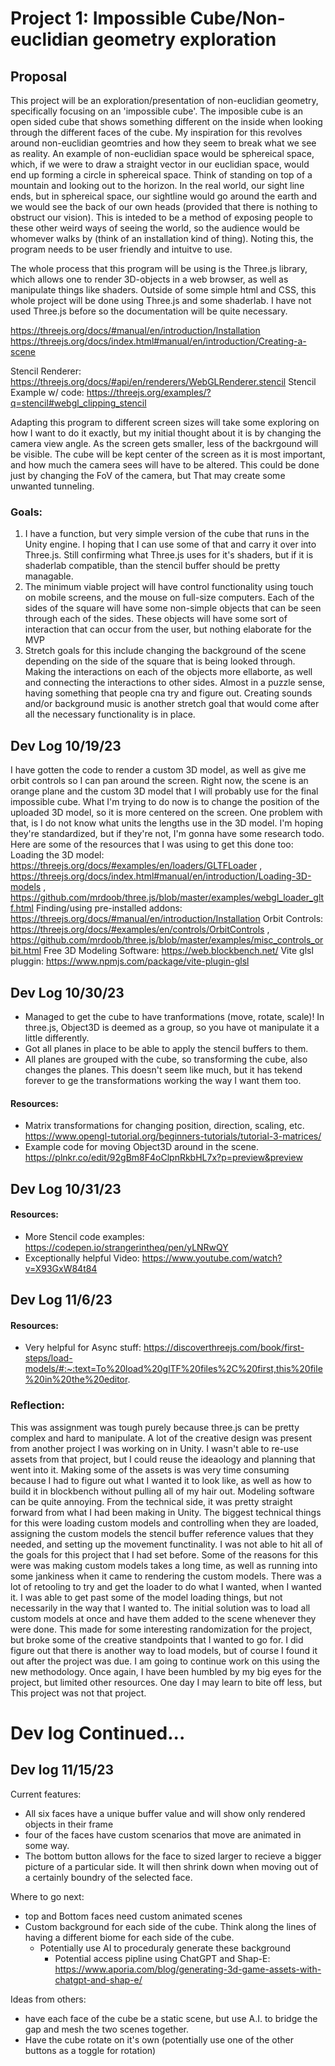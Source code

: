 # Project 1: Impossible Cube/Non-euclidian geometry exploration

## Proposal
This project will be an exploration/presentation of non-euclidian geometry, specifically focusing on an 'impossible cube'. The imposible cube is an open sided cube that shows something different on the inside when looking through the different faces of the cube. My inspiration for this revolves around non-euclidian geomtries and how they seem to break what we see as reality. An example of non-euclidian space would be sphereical space, which, if we were to draw a straight vector in our euclidian space, would end up forming a circle in sphereical space. Think of standing on top of a mountain and looking out to the horizon. In the real world, our sight line ends, but in sphereical space, our sightline would go around the earth and we would see the back of our own heads (provided that there is nothing to obstruct our vision). This is inteded to be a method of exposing people to these other weird ways of seeing the world, so the audience would be whomever walks by (think of an installation kind of thing). Noting this, the program needs to be user friendly and intuitve to use. 

The whole process that this program will be using is the Three.js library, which allows one to render 3D-objects in a web browser, as well as manipulate things like shaders. Outside of some simple html and CSS, this whole project will be done using Three.js and some shaderlab. I have not used Three.js before so the documentation will be quite necessary. 

https://threejs.org/docs/#manual/en/introduction/Installation 
https://threejs.org/docs/index.html#manual/en/introduction/Creating-a-scene 

Stencil Renderer: https://threejs.org/docs/#api/en/renderers/WebGLRenderer.stencil
Stencil Example w/ code: https://threejs.org/examples/?q=stencil#webgl_clipping_stencil 

Adapting this program to different screen sizes will take some exploring on how I want to do it exactly, but my initial thought about it is by changing the camera view angle. As the screen gets smaller, less of the backrgound will be visible. The cube will be kept center of the screen as it is most important, and how much the camera sees will have to be altered. This could be done just by changing the FoV of the camera, but That may create some unwanted tunneling.

### Goals:
1. I have a function, but very simple version of the cube that runs in the Unity engine. I hoping that I can use some of that and carry it over into Three.js. Still confirming what Three.js uses for it's shaders, but if it is shaderlab compatible, than the stencil buffer should be pretty managable.
2. The minimum viable project will have control functionality using touch on mobile screens, and the mouse on full-size computers. Each of the sides of the square will have some non-simple objects that can be seen through each of the sides. These objects will have some sort of interaction that can occur from the user, but nothing elaborate for the MVP
3. Stretch goals for this include changing the background of the scene depending on the side of the square that is being looked through. Making the interactions on each of the objects more ellaborte, as well and connecting the interactions to other sides. Almost in a puzzle sense, having something that people cna try and figure out. Creating sounds and/or background music is another stretch goal that would come after all the necessary functionality is in place.

## Dev Log 10/19/23
I have gotten the code to render a custom 3D model, as well as give me orbit controls so I can pan around the screen. Right now, the scene is an orange plane and the custom 3D model that I will probably use for the final impossible cube. What I'm trying to do now is to change the position of the uploaded 3D model, so it is more centered on the screen. One problem with that, is I do not know what units the lengths use in the 3D model. I'm hoping they're standardized, but if they're not, I'm gonna have some research todo. Here are some of the resources that I was using to get this done too:
Loading the 3D model: https://threejs.org/docs/#examples/en/loaders/GLTFLoader , https://threejs.org/docs/index.html#manual/en/introduction/Loading-3D-models , https://github.com/mrdoob/three.js/blob/master/examples/webgl_loader_gltf.html
Finding/using pre-installed addons: https://threejs.org/docs/#manual/en/introduction/Installation
Orbit Controls: https://threejs.org/docs/#examples/en/controls/OrbitControls , https://github.com/mrdoob/three.js/blob/master/examples/misc_controls_orbit.html
Free 3D Modeling Software: https://web.blockbench.net/ 
Vite glsl pluggin: https://www.npmjs.com/package/vite-plugin-glsl 

## Dev Log 10/30/23
- Managed to get the cube to have tranformations (move, rotate, scale)! In three.js, Object3D is deemed as a group, so you have ot manipulate it a little differently.
- Got all planes in place to be able to apply the stencil buffers to them. 
- All planes are grouped with the cube, so transforming the cube, also changes the planes. 
This doesn't seem like much, but it has tekend forever to ge the transformations working the way I want them too.
#### Resources:
- Matrix transformations for changing position, direction, scaling, etc. https://www.opengl-tutorial.org/beginners-tutorials/tutorial-3-matrices/
- Example code for moving Object3D around in the scene. https://plnkr.co/edit/92gBm8F4oClpnRkbHL7x?p=preview&preview 

## Dev Log 10/31/23

#### Resources:
- More Stencil code examples: https://codepen.io/strangerintheq/pen/yLNRwQY 
- Exceptionally helpful Video: https://www.youtube.com/watch?v=X93GxW84t84 

## Dev Log 11/6/23

#### Resources:
- Very helpful for Async stuff: https://discoverthreejs.com/book/first-steps/load-models/#:~:text=To%20load%20glTF%20files%2C%20first,this%20file%20in%20the%20editor. 

### Reflection:
This was assignment was tough purely because three.js can be pretty complex and hard to manipulate. A lot of the creative design was present from another project I was working on in Unity. I wasn't able to re-use assets from that project, but I could reuse the ideaology and planning that went into it. Making some of the assets is was very time consuming because I had to figure out what I wanted it to look like, as well as how to build it in blockbench without pulling all of my hair out. Modeling software can be quite annoying. 
From the technical side, it was pretty straight forward from what I had been making in Unity. The biggest technical things for this were loading custom models and controlling when they are loaded, assigning the custom models the stencil buffer reference values that they needed, and setting up the movement functinality. 
I was not able to hit all of the goals for this project that I had set before. Some of the reasons for this were was making custom models takes a long time, as well as running into some jankiness when it came to rendering the custom models. There was a lot of retooling to try and get the loader to do what I wanted, when I wanted it. I was able to get past some of the model loading things, but not necessarily in the way that I wanted to. The initial solution was to load all custom models at once and have them added to the scene whenever they were done. This made for some interesting randomization for the project, but broke some of the creative standpoints that I wanted to go for. I did figure out that there is another way to load models, but of course I found it out after the project was due. I am going to continue work on this using the new methodology.
Once again, I have been humbled by my big eyes for the project, but limited other resources. One day I may learn to bite off less, but This project was not that project.


# Dev log Continued...

## Dev log 11/15/23
Current features:
- All six faces have a unique buffer value and will show only rendered objects in their frame
- four of the faces have custom scenarios that move are animated in some way. 
- The bottom button allows for the face to sized larger to recieve a bigger picture of a particular side. It will then shrink down when moving out of a certainly boundry of the selected face.

Where to go next:
- top and Bottom faces need custom animated scenes
- Custom background for each side of the cube. Think along the lines of having a different biome for each side of the cube.
    - Potentially use AI to proceduraly generate these background
        - Potential access pipline using ChatGPT and Shap-E: https://www.aporia.com/blog/generating-3d-game-assets-with-chatgpt-and-shap-e/ 

Ideas from others:
- have each face of the cube be a static scene, but use A.I. to bridge the gap and mesh the two scenes together.
- Have the cube rotate on it's own (potentially use one of the other buttons as a toggle for rotation)